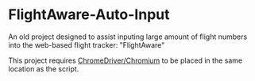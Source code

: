 # FlightAware-Auto-Input
An old project designed to assist inputing large amount of flight numbers into the web-based flight tracker: "FlightAware"

This project requires [ChromeDriver/Chromium](https://chromedriver.chromium.org/downloads) to be placed in the same location as the script.
